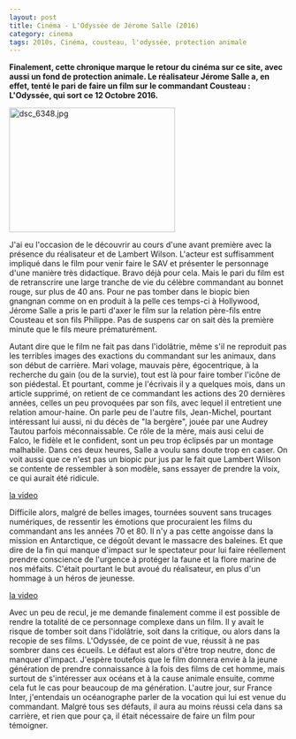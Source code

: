```yaml
---
layout: post
title: Cinéma - L'Odyssée de Jérome Salle (2016)
category: cinema
tags: 2010s, Cinéma, cousteau, l'odyssée, protection animale
---
```

**Finalement, cette chronique marque le retour du cinéma sur ce site, avec aussi un fond de protection animale. Le réalisateur Jérome Salle a, en effet, tenté le pari de faire un film sur le commandant Cousteau : L'Odyssée, qui sort ce 12 Octobre 2016.**

<img class="alignleft wp-image-7507 size-medium" src="https://cheziceman.files.wordpress.com/2016/10/dsc_6348.jpg?w=300" alt="dsc_6348.jpg" width="300" height="225">

J'ai eu l'occasion de le découvrir au cours d'une avant première avec la présence du réalisateur et de Lambert Wilson. L'acteur est suffisamment impliqué dans le film pour venir faire le SAV et présenter le personnage d'une manière très didactique. Bravo déjà pour cela. Mais le pari du film est de retranscrire une large tranche de vie du célèbre commandant au bonnet rouge, sur plus de 40 ans. Pour ne pas tomber dans le biopic bien gnangnan comme on en produit à la pelle ces temps-ci à Hollywood, Jérome Salle a pris le parti d'axer le film sur la relation père-fils entre Cousteau et son fils Philippe. Pas de suspens car on sait dès la première minute que le fils meure prématurément.

Autant dire que le film ne fait pas dans l'idolâtrie, même s'il ne reproduit pas les terribles images des exactions du commandant sur les animaux, dans son début de carrière. Mari volage, mauvais père, égocentrique, à la recherche du gain (ou de la survie), tout est là pour faire tomber l'icône de son piédestal. Et pourtant, comme je l'écrivais il y a quelques mois, dans un article supprimé, on retient de ce commandant les actions des 20 dernières années, celles un peu provoquées par son fils, avec lequel il entretient une relation amour-haine. On parle peu de l'autre fils, Jean-Michel, pourtant intéressant lui aussi, ni du décès de "la bergère", jouée par une Audrey Tautou parfois méconnaissable. Ce rôle de la mère, mais ausi celui de Falco, le fidèle et le confident, sont un peu trop éclipsés par un montage malhabile. Dans ces deux heures, Salle a voulu sans doute trop en caser. On voit aussi que ce n'est pas un biopic pur jus par le fait que Lambert Wilson se contente de ressembler à son modèle, sans essayer de prendre la voix, ce qui aurait été ridicule.

[la video](https://www.youtube.com/watch?v=WeY4s6_QG-8)

Difficile alors, malgré de belles images, tournées souvent sans trucages numériques, de ressentir les émotions que procuraient les films du commandant ans les années 70 et 80. Il n'y a pas cette angoisse dans la mission en Antarctique, ce dégoût devant le massacre des baleines. Et que dire de la fin qui manque d'impact sur le spectateur pour lui faire réellement prendre conscience de l'urgence à protéger la faune et la flore marine de nos méfaits. C'était pourtant le but avoué du réalisateur, en plus d'un hommage à un héros de jeunesse.

[la video](https://www.youtube.com/watch?v=Ke8KNwLxBqU)

Avec un peu de recul, je me demande finalement comme il est possible de rendre la totalité de ce personnage complexe dans un film. Il y avait le risque de tomber soit dans l'idolâtrie, soit dans la critique, ou alors dans la recopie de ses films. L'Odyssée, de ce point de vue, réussit à ne pas sombrer dans ces écueils. Le défaut est alors d'être trop neutre, donc de manquer d'impact. J'espère toutefois que le film donnera envie à la jeune génération de prendre connaissance à la fois des films de cet homme, mais surtout de s'intéresser aux océans et à la cause animale ensuite, comme cela fut le cas pour beaucoup de ma génération. L'autre jour, sur France Inter, j'entendais un océanographe parler de la vocation qui lui est venue du commandant. Malgré tous ses défauts, il aura au moins réussi cela dans sa carrière, et rien que pour ça, il était nécessaire de faire un film pour témoigner.

